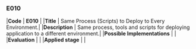 ### E010

|**Code**           | **E010** |
|**Title**          | Same Process (Scripts) to Deploy to Every Environment.|
|**Description**    | Same process, tools and scripts for deploying application to a different environment.|
|**Possible Implementations** | |
|**Evaluation**     | |
|**Applied stage**  | |
